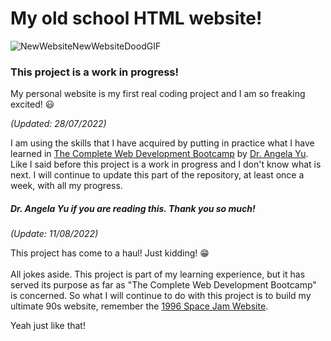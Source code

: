 # My old school HTML website! 

![NewWebsiteNewWebsiteDoodGIF](https://user-images.githubusercontent.com/59171612/181077985-d2fbc828-0136-48ed-8229-1b562dd8958b.gif)

### This project is a work in progress! 

My personal website is my first real coding project and I am so freaking excited! 😃

*(Updated: 28/07/2022)*

I am using the skills that I have acquired by putting in practice what I have learned in [The Complete Web Development Bootcamp](https://github.com/angelabauer/web-development-bootcamp) by [Dr. Angela Yu](https://twitter.com/yu_angela). Like I said before this project is a work in progress and I don't know what is next. I will continue to update this part of the repository, at least once a week, with all my progress.  

##### *Dr. Angela Yu if you are reading this. Thank you so much!* 


*(Update: 11/08/2022)*

This project has come to a haul! Just kidding! 😁 <br>  
All jokes aside. This project is part of my learning experience, but it has served its purpose as far as "The Complete Web Development Bootcamp" is concerned.  So what I will continue to do with this project is to build my ultimate 90s website, remember the [1996 Space Jam Website](https://www.spacejam.com/1996/). <br> 

Yeah just like that! 





